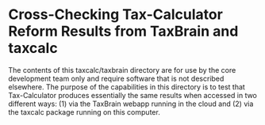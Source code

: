 Cross-Checking Tax-Calculator Reform Results from TaxBrain and taxcalc
======================================================================

The contents of this taxcalc/taxbrain directory are for use by the
core development team only and require software that is not described
elsewhere.  The purpose of the capabilities in this directory is to
test that Tax-Calculator produces essentially the same results when
accessed in two different ways: (1) via the TaxBrain webapp running
in the cloud and (2) via the taxcalc package running on this computer.
